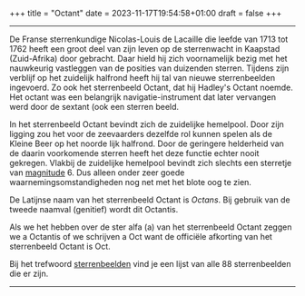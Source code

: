 +++
title = "Octant"
date = 2023-11-17T19:54:58+01:00
draft = false
+++

---
De Franse sterrenkundige Nicolas-Louis de Lacaille die leefde van 1713
tot 1762 heeft een groot deel van zijn leven op de sterrenwacht in
Kaapstad (Zuid-Afrika) door gebracht. Daar hield hij zich voornamelijk
bezig met het nauwkeurig vastleggen van de posities van duizenden
sterren. Tijdens zijn verblijf op het zuidelijk halfrond heeft hij tal
van nieuwe sterrenbeelden ingevoerd. Zo ook het sterrenbeeld Octant, dat
hij Hadley's Octant noemde. Het octant was een belangrijk
navigatie-instrument dat later vervangen werd door de sextant (ook een
sterren beeld.

In het sterrenbeeld Octant bevindt zich de zuidelijke hemelpool. Door
zijn ligging zou het voor de zeevaarders dezelfde rol kunnen spelen als
de Kleine Beer op het noorde lijk halfrond. Door de geringere helderheid
van de daarin voorkomende sterren heeft het deze functie echter nooit
gekregen. Vlakbij de zuidelijke hemelpool bevindt zich slechts een
sterretje van [magnitude](/encyclopedie/magnitude) 6. Dus alleen onder zeer
goede waarnemingsomstandigheden nog net met het blote oog te zien.

De Latijnse naam van het sterrenbeeld Octant is *Octans*. Bij gebruik
van de tweede naamval (genitief) wordt dit Octantis.

Als we het hebben over de ster alfa (a) van het sterrenbeeld Octant
zeggen we a Octantis of we schrijven a Oct want de officiële afkorting
van het sterrenbeeld Octant is Oct.

Bij het trefwoord [sterrenbeelden](/encyclopedie/sterrenbeeld) vind je een
lijst van alle 88 sterrenbeelden die er zijn.

---
